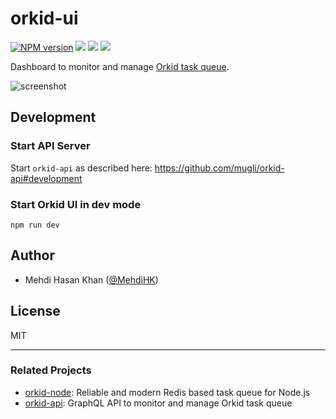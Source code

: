 # orkid-ui

[![NPM version](https://img.shields.io/npm/v/orkid-ui.svg)](https://www.npmjs.com/package/orkid-ui)
![](https://img.shields.io/david/mugli/orkid-ui.svg?style=flat)
![](https://img.shields.io/david/dev/mugli/orkid-ui.svg?style=flat)
![](https://img.shields.io/npm/l/orkid-ui?style=flat)

Dashboard to monitor and manage [Orkid task queue](https://github.com/mugli/orkid-node).

![screenshot](https://raw.githubusercontent.com/mugli/orkid-ui/master/screenshot.png)

## Development

### Start API Server

Start `orkid-api` as described here: https://github.com/mugli/orkid-api#development

### Start Orkid UI in dev mode

```
npm run dev
```

## Author

- Mehdi Hasan Khan ([@MehdiHK](https://twitter.com/MehdiHK))

## License

MIT

---

### Related Projects

- [orkid-node](https://github.com/mugli/orkid-node): Reliable and modern Redis based task queue for Node.js
- [orkid-api](https://github.com/mugli/orkid-api): GraphQL API to monitor and manage Orkid task queue
